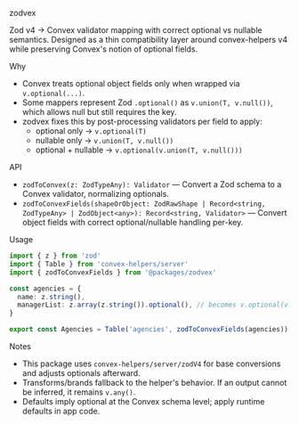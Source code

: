 zodvex

Zod v4 → Convex validator mapping with correct optional vs nullable semantics. Designed as a thin compatibility layer around convex-helpers v4 while preserving Convex's notion of optional fields.

Why

- Convex treats optional object fields only when wrapped via `v.optional(...)`.
- Some mappers represent Zod `.optional()` as `v.union(T, v.null())`, which allows null but still requires the key.
- zodvex fixes this by post-processing validators per field to apply:
  - optional only → `v.optional(T)`
  - nullable only → `v.union(T, v.null())`
  - optional + nullable → `v.optional(v.union(T, v.null()))`

API

- `zodToConvex(z: ZodTypeAny): Validator` — Convert a Zod schema to a Convex validator, normalizing optionals.
- `zodToConvexFields(shapeOrObject: ZodRawShape | Record<string, ZodTypeAny> | ZodObject<any>): Record<string, Validator>` — Convert object fields with correct optional/nullable handling per-key.

Usage

```ts
import { z } from 'zod'
import { Table } from 'convex-helpers/server'
import { zodToConvexFields } from '@packages/zodvex'

const agencies = {
  name: z.string(),
  managerList: z.array(z.string()).optional(), // becomes v.optional(v.array(v.string()))
}

export const Agencies = Table('agencies', zodToConvexFields(agencies))
```

Notes

- This package uses `convex-helpers/server/zodV4` for base conversions and adjusts optionals afterward.
- Transforms/brands fallback to the helper's behavior. If an output cannot be inferred, it remains `v.any()`.
- Defaults imply optional at the Convex schema level; apply runtime defaults in app code.

